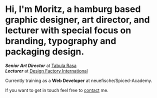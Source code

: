 # Hi, I'm Moritz, a hamburg based graphic designer, art director, and lecturer with special focus on branding, typography and packaging design.

**_Senior Art Director_** at [Tabula Rasa](https://tabula-rasa.studio/)<br>
**_Lecturer_** at [Design Factory International](https://design-factory.de/)

Currently training as a **Web Developer** at neuefische/Spiced-Academy.

If you want to get in touch feel free to [contact](contact@moritzhoyer.de) me.

